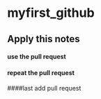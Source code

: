 # myfirst_github
## Apply this notes
#### use the pull request
#### repeat the pull request
####last add pull request
